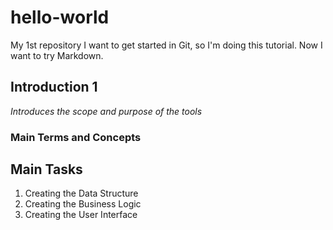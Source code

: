 # hello-world
My 1st repository
I want to get started in Git, so I'm doing this tutorial.
Now I want to try Markdown.
## Introduction 1
*Introduces the scope and purpose of the tools*
### Main Terms and Concepts
## Main Tasks
1. Creating the Data Structure
2. Creating the Business Logic
3. Creating the User Interface 
